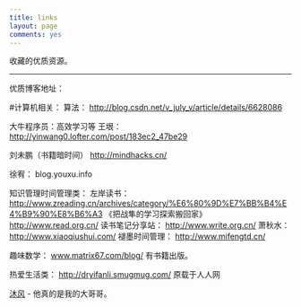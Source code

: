 ```yaml
---
title: links
layout: page
comments: yes
---
```


收藏的优质资源。

----
优质博客地址：

#计算机相关：
算法：
http://blog.csdn.net/v_july_v/article/details/6628086

大牛程序员：高效学习等
王垠：
http://yinwang0.lofter.com/post/183ec2_47be29

刘未鹏（书籍暗时间）
http://mindhacks.cn/

徐宥：
blog.youxu.info

     
知识管理时间管理类：
          左岸读书：
http://www.zreading.cn/archives/category/%E6%80%9D%E7%BB%B4%E4%B9%90%E8%B6%A3
          《把战隼的学习探索搬回家》  
          http://www.read.org.cn/
          读书笔记分享站：
          http://www.write.org.cn/
萧秋水：
  http://www.xiaoqiushui.com/
褪墨时间管理：
http://www.mifengtd.cn/
        


趣味数学：
www.matrix67.com/blog/  有书籍出版。



热爱生活类：
http://dryifanli.smugmug.com/
原载于人人网

[沐风](http://www.mufeng.name/) - 他真的是我的大哥哥。

